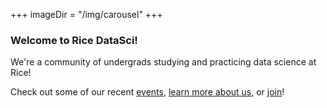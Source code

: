 +++
imageDir = "/img/carousel"
+++

### Welcome to Rice DataSci!

We're a community of undergrads studying and practicing data science at Rice!

Check out some of our recent [events](./events), [learn more about
us](./about), or [join](./join)!
